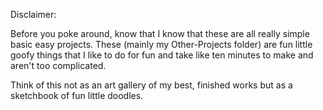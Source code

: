 Disclaimer:

Before you poke around, know that I know that these are all really simple basic easy projects. These (mainly my Other-Projects folder) are fun little goofy things that I like to do for fun and take like ten minutes to make and aren't too complicated.

Think of this not as an art gallery of my best, finished works but as a sketchbook of fun little doodles.

